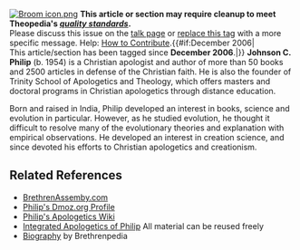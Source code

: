 [![Broom icon.png](images/thumb/9/90/Broom_icon.png/30px-Broom_icon.png)](http://www.theopedia.com/File:Broom_icon.png)
**This article or section may require cleanup to meet Theopedia's *[quality standards](http://www.theopedia.com/Theopedia:Writing_guide "Theopedia:Writing guide")*.**  
Please discuss this issue on the
[talk page](http://www.theopedia.com/Talk:Johnson_C._Philip "Talk:Johnson C. Philip")
or
[replace this tag](index.php?title=Johnson_C._Philip&action=edit)
with a more specific message. Help:
[How to Contribute](http://www.theopedia.com/Help:How_to_contribute "Help:How to contribute").{{\#if:December
2006|  
This article/section has been tagged since **December 2006**.|}}
**Johnson C. Philip** (b. 1954) is a Christian apologist and author
of more than 50 books and 2500 articles in defense of the Christian
faith. He is also the founder of Trinity School of Apologetics and
Theology, which offers masters and doctoral programs in Christian
apologetics through distance education.

Born and raised in India, Philip developed an interest in books,
science and evolution in particular. However, as he studied
evolution, he thought it difficult to resolve many of the
evolutionary theories and explanation with empirical observations.
He developed an interest in creation science, and since devoted his
efforts to Christian apologetics and creationism.


## Related References

-   [BrethrenAssemby.com](http://www.brethrenassembly.com/)
-   [Philip's Dmoz.org Profile](http://dmoz.org/profiles/drjcp.html)
-   [Philip's Apologetics Wiki](http://www.apologeticscourses.com/TextBooks)
-   [Integrated Apologetics of Philip](http://www.Integratedapologetics.com)
    All material can be reused freely
-   [Biography](http://www.brethrenpedia.com/wiki/Johnson_C._Philip)
    by Brethrenpedia




